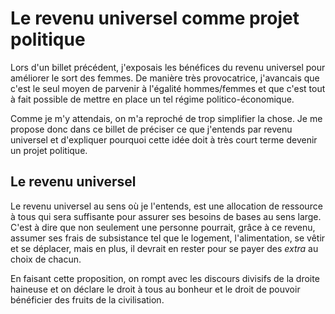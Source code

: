 # Le revenu universel comme projet politique

Lors d'un billet précédent, j'exposais les bénéfices du revenu universel pour améliorer le sort des femmes. De manière très provocatrice, j'avancais que c'est le seul moyen de parvenir à l'égalité hommes/femmes et que c'est tout à fait possible de mettre en place un tel régime politico-économique.

Comme je m'y attendais, on m'a reproché de trop simplifier la chose. Je me propose donc dans ce billet de préciser ce que j'entends par revenu universel et d'expliquer pourquoi cette idée doit à très court terme devenir un projet politique.

## Le revenu universel

Le revenu universel au sens où je l'entends, est une allocation de ressource à tous qui sera suffisante pour assurer ses besoins de bases au sens large. C'est à dire que non seulement une personne pourrait, grâce à ce revenu, assumer ses frais de subsistance tel que le logement, l'alimentation, se vêtir et se déplacer, mais en plus, il devrait en rester pour se payer des *extra* au choix de chacun.

En faisant cette proposition, on rompt avec les discours divisifs de la droite haineuse et on déclare le droit à tous au bonheur et le droit de pouvoir bénéficier des fruits de la civilisation.

##
